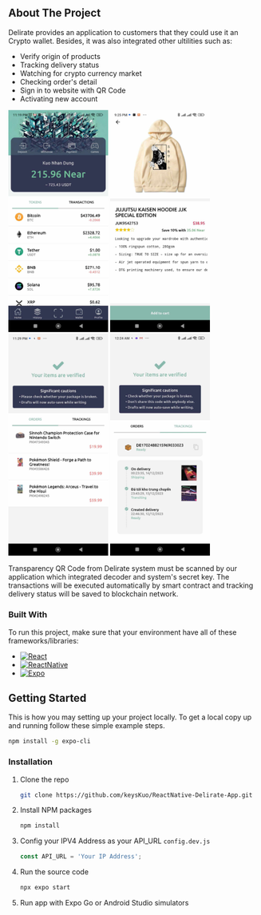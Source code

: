 <!-- ABOUT THE PROJECT -->
## About The Project

Delirate provides an application to customers that they could use it an Crypto wallet. Besides, it was also integrated other ultilities such as:
* Verify origin of products 
* Tracking delivery status
* Watching for crypto currency market
* Checking order's detail
* Sign in to website with QR Code
* Activating new account

<img src="static/capture1.jpg" width="200px"> <img src="static/capture2.jpg" width="200px">  <img src="static/capture3.jpg" width="200px"> <img src="static/capture4.jpg" width="200px">

Transparency QR Code from Delirate system must be scanned by our application which integrated decoder and system's secret key. The transactions will be executed automatically by smart contract and tracking delivery status will be saved to blockchain network.


### Built With

To run this project, make sure that your environment have all of these frameworks/libraries:

* [![React][React.js]][React-url]
* [![ReactNative][ReactNative.js]][ReactNative-url]
* [![Expo][Expo.js]][Expo-url]


<!-- GETTING STARTED -->
## Getting Started

This is how you may setting up your project locally.
To get a local copy up and running follow these simple example steps.

   ```sh
   npm install -g expo-cli
   ```

### Installation

1. Clone the repo
   ```sh
   git clone https://github.com/keysKuo/ReactNative-Delirate-App.git
   ```
2. Install NPM packages
   ```sh
   npm install
   ```
3. Config your IPV4 Address as your API_URL `config.dev.js`

   ```js
   const API_URL = 'Your IP Address';
   ```
4. Run the source code
   ```sh
   npx expo start
   ```

5. Run app with Expo Go or Android Studio simulators




<!-- MARKDOWN LINKS & IMAGES -->
<!-- https://www.markdownguide.org/basic-syntax/#reference-style-links -->
[contributors-shield]: https://img.shields.io/github/contributors/othneildrew/Best-README-Template.svg?style=for-the-badge
[contributors-url]: https://github.com/othneildrew/Best-README-Template/graphs/contributors
[forks-shield]: https://img.shields.io/github/forks/othneildrew/Best-README-Template.svg?style=for-the-badge
[forks-url]: https://github.com/othneildrew/Best-README-Template/network/members
[stars-shield]: https://img.shields.io/github/stars/othneildrew/Best-README-Template.svg?style=for-the-badge
[stars-url]: https://github.com/othneildrew/Best-README-Template/stargazers
[issues-shield]: https://img.shields.io/github/issues/othneildrew/Best-README-Template.svg?style=for-the-badge
[issues-url]: https://github.com/othneildrew/Best-README-Template/issues
[license-shield]: https://img.shields.io/github/license/othneildrew/Best-README-Template.svg?style=for-the-badge
[license-url]: https://github.com/othneildrew/Best-README-Template/blob/master/LICENSE.txt
[linkedin-shield]: https://img.shields.io/badge/-LinkedIn-black.svg?style=for-the-badge&logo=linkedin&colorB=555
[linkedin-url]: https://linkedin.com/in/othneildrew
[product-screenshot]: images/screenshot.png
[Next.js]: https://img.shields.io/badge/next.js-000000?style=for-the-badge&logo=nextdotjs&logoColor=white
[Next-url]: https://nextjs.org/
[React.js]: https://img.shields.io/badge/React-20232A?style=for-the-badge&logo=react&logoColor=61DAFB
[React-url]: https://reactjs.org/
[ReactNative.js]: https://img.shields.io/badge/react_native-%2320232a.svg?style=for-the-badge&logo=react&logoColor=%2361DAFB
[ReactNative-url]:https://https://reactnative.dev
[Expo.js]: https://img.shields.io/badge/expo-1C1E24?style=for-the-badge&logo=expo&logoColor=#D04A37
[Expo-url]: https://expo.dev